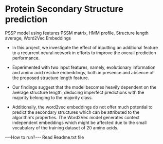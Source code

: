 # Protein Secondary Structure prediction
PSSP model using features PSSM matrix, HMM profile, Structure length average, Word2Vec Embeddings

- In this project, we investigate the effect of inputting an additional feature to a recurrent
neural network in efforts to improve the overall prediction performance. 

- Experimented with two input features, namely, evolutionary information and amino acid residue embeddings, both in presence and absence of the proposed structure length feature. 

- Our findings suggest that the model becomes heavily dependent on the average structure length, deducing imperfect predictions with the majority belonging to the majority class. 

- Additionally, the word2vec embeddings do not offer much potential to predict the secondary structures which can be attributed to the algorithm’s properties. The Word2Vec model generates context independent embeddings which might be affected due to the small vocabulary of the training dataset of 20 amino acids. 

---How to run?---
Read Readme.txt file
